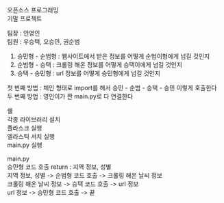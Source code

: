 오픈소스 프로그래밍  
기말 프로젝트  

팀장 : 안영인  
팀원 : 우승택, 오승민, 권순범  

1. 승민형 - 순범형 : 웹사이트에서 받은 정보를 어떻게 순범이형에게 넘길 것인지  
2. 순범형 - 승택 : 크롤링 해온 정보를 어떻게 승택이에게 넘길 것인지  
3. 승택 - 승민형 : url 정보를 어떻게 승민형에게 넘길 것인지  
  
첫 번째 방법 : 체인 형태로 import를 해서 승민 - 순범 - 승택 - 승민 이렇게 호출한다  
두 번째 방법 : 영인이가 짠 main.py로 다 연결한다  
  
쉘  
각종 라이브러리 설치  
플라스크 실행  
엘라스틱 서치 실행  
main.py 실행  
  
main.py  
승민형 코드 호출 return : 지역 정보, 성별  
지역 정보, 성별 -> 순범형 코드 호출 -> 크롤링 해온 날씨 정보  
크롤링 해온 날씨 정보 -> 승택 코드 호출 -> url 정보  
url 정보 -> 승민형 코드 호출 -> 끝  
